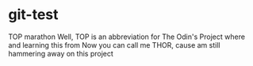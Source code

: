 # git-test
TOP marathon 
Well, TOP is an abbreviation for The Odin's Project where and learning this from
Now you can call me THOR, cause am still hammering away on this project